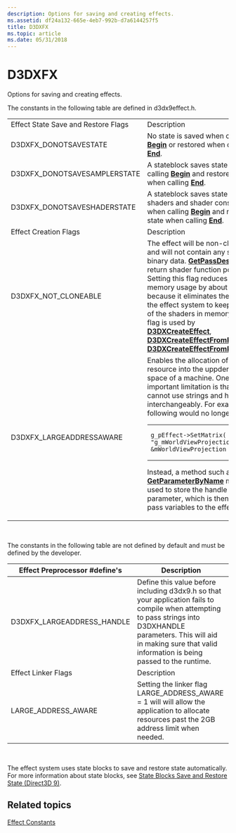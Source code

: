 ```yaml
---
description: Options for saving and creating effects.
ms.assetid: df24a132-665e-4eb7-992b-d7a6144257f5
title: D3DXFX
ms.topic: article
ms.date: 05/31/2018
---
```


# D3DXFX

Options for saving and creating effects.

The constants in the following table are defined in d3dx9effect.h.



<table>
<colgroup>
<col  />
<col  />
</colgroup>
<tbody>
<tr class="odd">
<td>Effect State Save and Restore Flags</td>
<td>Description</td>
</tr>
<tr class="even">
<td>D3DXFX_DONOTSAVESTATE</td>
<td>No state is saved when calling <a href="id3dxeffect--begin.md"><strong>Begin</strong></a> or restored when calling <a href="id3dxeffect--end.md"><strong>End</strong></a>.</td>
</tr>
<tr class="odd">
<td>D3DXFX_DONOTSAVESAMPLERSTATE</td>
<td>A stateblock saves state when calling <a href="id3dxeffect--begin.md"><strong>Begin</strong></a> and restores state when calling <a href="id3dxeffect--end.md"><strong>End</strong></a>.</td>
</tr>
<tr class="even">
<td>D3DXFX_DONOTSAVESHADERSTATE</td>
<td>A stateblock saves state (except shaders and shader constants) when calling <a href="id3dxeffect--begin.md"><strong>Begin</strong></a> and restores state when calling <a href="id3dxeffect--end.md"><strong>End</strong></a>.</td>
</tr>
<tr class="odd">
<td>Effect Creation Flags</td>
<td>Description</td>
</tr>
<tr class="even">
<td>D3DXFX_NOT_CLONEABLE</td>
<td>The effect will be non-cloneable and will not contain any shader binary data. <a href="id3dxbaseeffect--getpassdesc.md"><strong>GetPassDesc</strong></a> will not return shader function pointers. Setting this flag reduces effect memory usage by about 50% because it eliminates the need for the effect system to keep a copy of the shaders in memory. This flag is used by <a href="d3dxcreateeffect.md"><strong>D3DXCreateEffect</strong></a>, <a href="d3dxcreateeffectfromfile.md"><strong>D3DXCreateEffectFromFile</strong></a>, and <a href="d3dxcreateeffectfromresource.md"><strong>D3DXCreateEffectFromResource</strong></a>.</td>
</tr>
<tr class="odd">
<td>D3DXFX_LARGEADDRESSAWARE</td>
<td>Enables the allocation of an effect resource into the uppder address space of a machine. One important limitation is that you cannot use strings and handles interchangeably. For example, the following would no longer work. <span data-codelanguage=""></span>
<table>
<colgroup>
<col  />
</colgroup>
<tbody>
<tr class="odd">
<td><pre><code>g_pEffect->SetMatrix( &quot;g_mWorldViewProjection&quot;, &mWorldViewProjection );</code></pre></td>
</tr>
</tbody>
</table>

Instead, a method such as [<strong>GetParameterByName</strong>](id3dxbaseeffect--getparameterbyname.md) must be used to store the handle of the parameter, which is then used to pass variables to the effect.</td>
</tr>
</tbody>
</table>



 

The constants in the following table are not defined by default and must be defined by the developer.



| Effect Preprocessor \#define's | Description                                                                                                                                                                                                                          |
|--------------------------------|--------------------------------------------------------------------------------------------------------------------------------------------------------------------------------------------------------------------------------------|
| D3DXFX\_LARGEADDRESS\_HANDLE   | Define this value before including d3dx9.h so that your application fails to compile when attempting to pass strings into D3DXHANDLE parameters. This will aid in making sure that valid information is being passed to the runtime. |
| Effect Linker Flags            | Description                                                                                                                                                                                                                          |
| LARGE\_ADDRESS\_AWARE          | Setting the linker flag LARGE\_ADDRESS\_AWARE = 1 will will allow the application to allocate resources past the 2GB address limit when needed.                                                                                      |



 

The effect system uses state blocks to save and restore state automatically. For more information about state blocks, see [State Blocks Save and Restore State (Direct3D 9)](state-blocks-save-and-restore-state.md).

## Related topics

<dl> <dt>

[Effect Constants](dx9-graphics-reference-effects-constants.md)
</dt> </dl>

 

 



